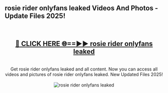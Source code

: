 <h2>rosie rider onlyfans leaked Videos And Photos - Update Files 2025!</h2>
<br>
<div align="center">
<h2><a href="https://top-ai-tools.click/QrbHav" rel="nofollow">🔴 CLICK HERE 🌐==►► rosie rider onlyfans leaked</a></h2>
<br>
Get rosie rider onlyfans leaked and all content. Now you can access all videos and pictures of rosie rider onlyfans leaked. New Updated Files 2025!
<br>
<br>
<a href="https://top-ai-tools.click/QrbHav" rel="nofollow" data-target="animated-image.originalLink"><img src="https://i.ibb.co.com/WyWwxjT/player-gif2.gif" alt="rosie rider onlyfans leaked" style="max-width: 100%; display: inline-block;" data-target="animated-image.originalImage"></a>
</div>
<br>